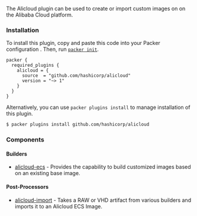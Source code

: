 The Alicloud plugin can be used to create or import custom images on on the Alibaba Cloud platform.

### Installation

To install this plugin, copy and paste this code into your Packer configuration .
Then, run [`packer init`](https://www.packer.io/docs/commands/init).

```hcl
packer {
  required_plugins {
    alicloud = {
      source  = "github.com/hashicorp/alicloud"
      version = "~> 1"
    }
  }
}
```

Alternatively, you can use `packer plugins install` to manage installation of this plugin.

```sh
$ packer plugins install github.com/hashicorp/alicloud
```

### Components

#### Builders
- [alicloud-ecs](/packer/integrations/hashicorp/alicloud/latest/components/alicloud-ecs) - Provides the capability to build customized images based on an existing base image.

#### Post-Processors
- [alicloud-import](/packer/integrations/hashicorp/alicloud/latest/components/alicloud-import) - Takes a RAW or VHD artifact from various builders and imports it to an Alicloud ECS Image.
